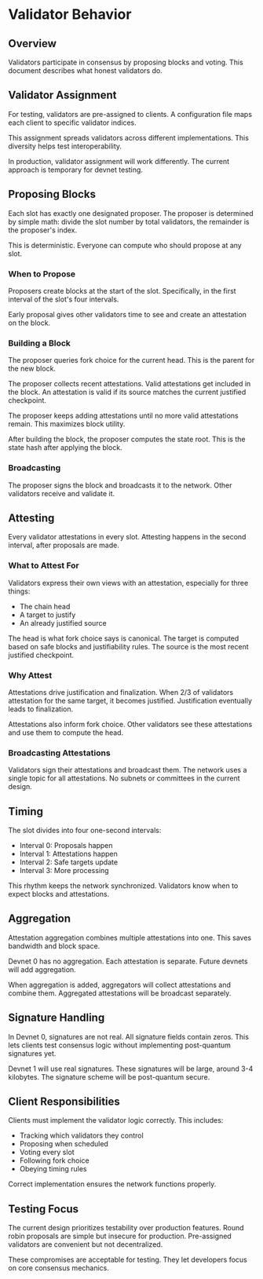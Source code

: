# Validator Behavior

## Overview

Validators participate in consensus by proposing blocks and voting. This
document describes what honest validators do.

## Validator Assignment

For testing, validators are pre-assigned to clients. A configuration file maps
each client to specific validator indices.

This assignment spreads validators across different implementations. This
diversity helps test interoperability.

In production, validator assignment will work differently. The current approach
is temporary for devnet testing.

## Proposing Blocks

Each slot has exactly one designated proposer. The proposer is determined by
simple math: divide the slot number by total validators, the remainder is the
proposer's index.

This is deterministic. Everyone can compute who should propose at any slot.

### When to Propose

Proposers create blocks at the start of the slot. Specifically, in the first
interval of the slot's four intervals.

Early proposal gives other validators time to see and create an attestation on the block.

### Building a Block

The proposer queries fork choice for the current head. This is the parent for
the new block.

The proposer collects recent attestations. Valid attestations get included in the block.
An attestation is valid if its source matches the current justified checkpoint.

The proposer keeps adding attestations until no more valid attestations remain. This
maximizes block utility.

After building the block, the proposer computes the state root. This is the
state hash after applying the block.

### Broadcasting

The proposer signs the block and broadcasts it to the network. Other validators
receive and validate it.

## Attesting

Every validator attestations in every slot. Attesting happens in the second interval,
after proposals are made.

### What to Attest For

Validators express their own views with an attestation, especially for three things:

- The chain head
- A target to justify
- An already justified source

The head is what fork choice says is canonical. The target is computed based on
safe blocks and justifiability rules. The source is the most recent justified
checkpoint.

### Why Attest

Attestations drive justification and finalization. When 2/3 of validators attestation for the
same target, it becomes justified. Justification eventually leads to
finalization.

Attestations also inform fork choice. Other validators see these attestations and use them to
compute the head.

### Broadcasting Attestations

Validators sign their attestations and broadcast them. The network uses a single topic
for all attestations. No subnets or committees in the current design.

## Timing

The slot divides into four one-second intervals:

- Interval 0: Proposals happen
- Interval 1: Attestations happen
- Interval 2: Safe targets update
- Interval 3: More processing

This rhythm keeps the network synchronized. Validators know when to expect
blocks and attestations.

## Aggregation

Attestation aggregation combines multiple attestations into one. This saves bandwidth and
block space.

Devnet 0 has no aggregation. Each attestation is separate. Future devnets will add
aggregation.

When aggregation is added, aggregators will collect attestations and combine them.
Aggregated attestations will be broadcast separately.

## Signature Handling

In Devnet 0, signatures are not real. All signature fields contain zeros. This
lets clients test consensus logic without implementing post-quantum signatures
yet.

Devnet 1 will use real signatures. These signatures will be large, around 3-4
kilobytes. The signature scheme will be post-quantum secure.

## Client Responsibilities

Clients must implement the validator logic correctly. This includes:

- Tracking which validators they control
- Proposing when scheduled
- Voting every slot
- Following fork choice
- Obeying timing rules

Correct implementation ensures the network functions properly.

## Testing Focus

The current design prioritizes testability over production features. Round
robin proposals are simple but insecure for production. Pre-assigned validators
are convenient but not decentralized.

These compromises are acceptable for testing. They let developers focus on core
consensus mechanics.
